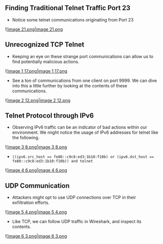 ## **Finding Traditional Telnet Traffic Port 23**

- Notice some telnet communications originating from Port 23

![[image 21.png|image 21.png](../../../../../Image/image%2021.png)

## **Unrecognized TCP Telnet**

- Keeping an eye on these strange port communications can allow us to find potentially malicious actions.

![[image 1 17.png|image 1 17.png](../../../../../Image/image%201%2017.png)

- See a ton of communications from one client on port 9999. We can dive into this a little further by looking at the contents of these communications.

![[image 2 12.png|image 2 12.png](../../../../../Image/image%202%2012.png)

## **Telnet Protocol through IPv6**

- Observing IPv6 traffic can be an indicator of bad actions within our environment. We might notice the usage of IPv6 addresses for telnet like the following.

![[image 3 8.png|image 3 8.png](../../../../../Image/image%203%208.png)

- `((ipv6.src_host == fe80::c9c8:ed3:1b10:f10b) or (ipv6.dst_host == fe80::c9c8:ed3:1b10:f10b)) and telnet`

![[image 4 6.png|image 4 6.png](../../../../../Image/image%204%206.png)

## UDP Communication

- Attackers might opt to use UDP connections over TCP in their exfiltration efforts.

![[image 5 4.png|image 5 4.png](../../../../../Image/image%205%204.png)

- Like TCP, we can follow UDP traffic in Wireshark, and inspect its contents.

![[image 6 3.png|image 6 3.png](../../../../../Image/image%206%203.png)
